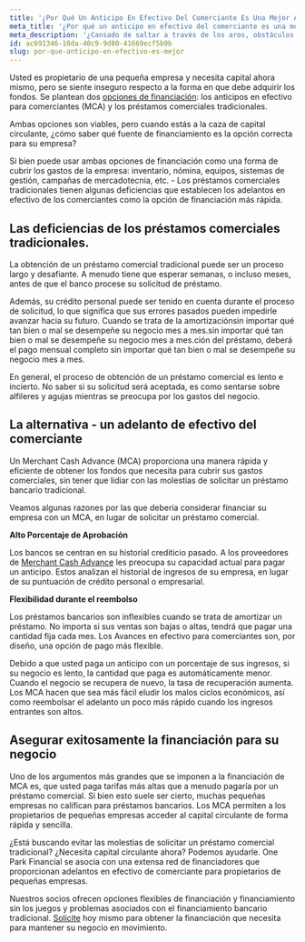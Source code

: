 ```yaml
---
title: '¿Por Qué Un Anticipo En Efectivo Del Comerciante Es Una Mejor Alternativa Que Un Préstamo Comercial?'
meta_title: '¿Por qué un anticipo en efectivo del comerciante es una mejor alternativa que un préstamo comercial?'
meta_description: '¿Cansado de saltar a través de los aros, obstáculos y problemas asociados con la obtención de un préstamo comercial bancario tradicional? Entonces, un adelanto en efectivo de comerciante puede ser la opción correcta para usted.'
id: ac691346-10da-40c9-9d80-41669ecf5b9b
slug: por-que-anticipo-en-efectivo-es-mejor
---
```

Usted es propietario de una pequeña empresa y necesita capital ahora mismo, pero se siente inseguro respecto a la forma en que debe adquirir los fondos. Se plantean dos [opciones de financiación](https://www.oneparkfinancial.com/es/articulos/alternativas-de-prestamos-para-pequenas-empresas): los anticipos en efectivo para comerciantes (MCA) y los préstamos comerciales tradicionales. 

Ambas opciones son viables, pero cuando estás a la caza de capital circulante, ¿cómo saber qué fuente de financiamiento es la opción correcta para su empresa? 

Si bien puede usar ambas opciones de financiación como una forma de cubrir los gastos de la empresa: inventario, nómina, equipos, sistemas de gestión, campañas de mercadotecnia, etc. - Los préstamos comerciales tradicionales tienen algunas deficiencias que establecen los adelantos en efectivo de los comerciantes como la opción de financiación más rápida. 

## Las deficiencias de los préstamos comerciales tradicionales.

La obtención de un préstamo comercial tradicional puede ser un proceso largo y desafiante. A menudo tiene que esperar semanas, o incluso meses, antes de que el banco procese su solicitud de préstamo.

Además, su crédito personal puede ser tenido en cuenta durante el proceso de solicitud, lo que significa que sus errores pasados pueden impedirle avanzar hacia su futuro. Cuando se trata de la amortizaciónsin importar qué tan bien o mal se desempeñe su negocio mes a mes.sin importar qué tan bien o mal se desempeñe su negocio mes a mes.ción del préstamo, deberá el pago mensual completo sin importar qué tan bien o mal se desempeñe su negocio mes a mes.  

En general, el proceso de obtención de un préstamo comercial es lento e incierto. No saber si su solicitud será aceptada, es como sentarse sobre alfileres y agujas mientras se preocupa por los gastos del negocio. 

## La alternativa - un adelanto de efectivo del comerciante

Un Merchant Cash Advance (MCA) proporciona una manera rápida y eficiente de obtener los fondos que necesita para cubrir sus gastos comerciales, sin tener que lidiar con las molestias de solicitar un préstamo bancario tradicional. 

Veamos algunas razones por las que debería considerar financiar su empresa con un MCA, en lugar de solicitar un préstamo comercial.  

**Alto Porcentaje de Aprobación**

Los bancos se centran en su historial crediticio pasado. A los proveedores de [Merchant Cash Advance](https://www.oneparkfinancial.com/es/preaprob) les preocupa su capacidad actual para pagar un anticipo. Estos analizan el historial de ingresos de su empresa, en lugar de su puntuación de crédito personal o empresarial.


**Flexibilidad durante el reembolso**

Los préstamos bancarios son inflexibles cuando se trata de amortizar un préstamo. No importa si sus ventas son bajas o altas, tendrá que pagar una cantidad fija cada mes. Los Avances en efectivo para comerciantes son, por diseño, una opción de pago más flexible. 
 
Debido a que usted paga un anticipo con un porcentaje de sus ingresos, si su negocio es lento, la cantidad que paga es automáticamente menor. Cuando el negocio se recupera de nuevo, la tasa de recuperación aumenta. Los MCA hacen que sea más fácil eludir los malos ciclos económicos, así como reembolsar el adelanto un poco más rápido cuando los ingresos entrantes son altos.  

## Asegurar exitosamente la financiación para su negocio

Uno de los argumentos más grandes que se imponen a la financiación de MCA es, que usted paga tarifas más altas que a menudo pagaría por un préstamo comercial. Si bien esto suele ser cierto, muchas pequeñas empresas no califican para préstamos bancarios. Los MCA permiten a los propietarios de pequeñas empresas acceder al capital circulante de forma rápida y sencilla.

¿Está buscando evitar las molestias de solicitar un préstamo comercial tradicional? ¿Necesita capital circulante ahora? Podemos ayudarle. One Park Financial se asocia con una extensa red de financiadores que proporcionan adelantos en efectivo de comerciante para propietarios de pequeñas empresas. 

Nuestros socios ofrecen opciones flexibles de financiación y financiamiento sin los juegos y problemas asociados con el financiamiento bancario tradicional. [Solicite](https://www.oneparkfinancial.com/es/) hoy mismo para obtener la financiación que necesita para mantener su negocio en movimiento.